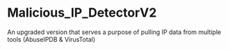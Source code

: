 # Malicious_IP_DetectorV2
An upgraded version that serves a purpose of pulling IP data from multiple tools (AbuseIPDB &amp; VirusTotal)
